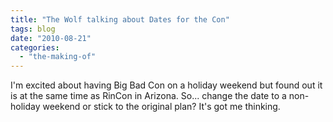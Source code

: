 ```yaml
---
title: "The Wolf talking about Dates for the Con"
tags: blog
date: "2010-08-21"
categories: 
  - "the-making-of"
---
```


I'm excited about having Big Bad Con on a holiday weekend but found out it is at the same time as RinCon in Arizona. So... change the date to a non-holiday weekend or stick to the original plan? It's got me thinking.
